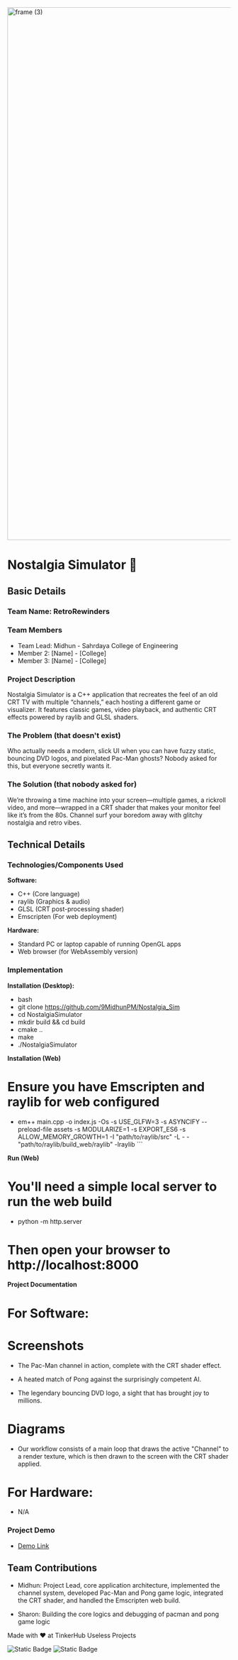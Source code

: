 <img width="3188" height="1202" alt="frame (3)" src="https://github.com/user-attachments/assets/517ad8e9-ad22-457d-9538-a9e62d137cd7" />

# Nostalgia Simulator 🎯

## Basic Details
### Team Name: RetroRewinders

### Team Members
- Team Lead: Midhun - Sahrdaya College of Engineering
- Member 2: [Name] - [College]
- Member 3: [Name] - [College]

### Project Description
Nostalgia Simulator is a C++ application that recreates the feel of an old CRT TV with multiple “channels,” each hosting a different game or visualizer. It features classic games, video playback, and authentic CRT effects powered by raylib and GLSL shaders.

### The Problem (that doesn't exist)
Who actually needs a modern, slick UI when you can have fuzzy static, bouncing DVD logos, and pixelated Pac-Man ghosts? Nobody asked for this, but everyone secretly wants it.

### The Solution (that nobody asked for)
We’re throwing a time machine into your screen—multiple games, a rickroll video, and more—wrapped in a CRT shader that makes your monitor feel like it’s from the 80s. Channel surf your boredom away with glitchy nostalgia and retro vibes.

## Technical Details
### Technologies/Components Used

**Software:**
- C++ (Core language)
- raylib (Graphics & audio)
- GLSL (CRT post-processing shader)
- Emscripten (For web deployment)

**Hardware:**
- Standard PC or laptop capable of running OpenGL apps
- Web browser (for WebAssembly version)

### Implementation

**Installation (Desktop):**
- bash
- git clone https://github.com/9MidhunPM/Nostalgia_Sim
- cd NostalgiaSimulator
- mkdir build && cd build
- cmake ..
- make
- ./NostalgiaSimulator


**Installation (Web)**
# Ensure you have Emscripten and raylib for web configured

- em++ main.cpp -o index.js -Os -s USE_GLFW=3 -s ASYNCIFY --preload-file assets -s MODULARIZE=1 -s EXPORT_ES6 -s ALLOW_MEMORY_GROWTH=1 -I "path/to/raylib/src" -L - - "path/to/raylib/build_web/raylib" -lraylib ```

**Run (Web)**
# You'll need a simple local server to run the web build
- python -m http.server
# Then open your browser to http://localhost:8000

**Project Documentation**
# For Software:

# Screenshots
- The Pac-Man channel in action, complete with the CRT shader effect.

- A heated match of Pong against the surprisingly competent AI.

- The legendary bouncing DVD logo, a sight that has brought joy to millions.

# Diagrams
- Our workflow consists of a main loop that draws the active "Channel" to a render texture, which is then drawn to the screen with the CRT shader applied.

# For Hardware:
- N/A

### Project Demo
- [Demo Link](https://9midhunpm.github.io/Nostalgia_Sim/)

## Team Contributions
- Midhun: Project Lead, core application architecture, implemented the channel system, developed Pac-Man and Pong game logic, integrated the CRT shader, and handled the Emscripten web build.

- Sharon: Building the core logics and debugging of pacman and pong game logic


Made with ❤️ at TinkerHub Useless Projects

![Static Badge](https://img.shields.io/badge/TinkerHub-24?color=%23000000&link=https%3A%2F%2Fwww.tinkerhub.org%2F)
![Static Badge](https://img.shields.io/badge/UselessProjects--25-25?link=https%3A%2F%2Fwww.tinkerhub.org%2Fevents%2FQ2Q1TQKX6Q%2FUseless%2520Projects)


